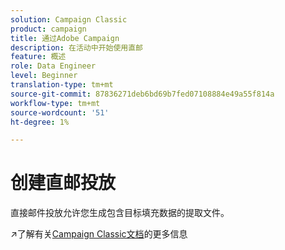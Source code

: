 ```yaml
---
solution: Campaign Classic
product: campaign
title: 通过Adobe Campaign
description: 在活动中开始使用直邮
feature: 概述
role: Data Engineer
level: Beginner
translation-type: tm+mt
source-git-commit: 87836271deb6bd69b7fed07108884e49a55f814a
workflow-type: tm+mt
source-wordcount: '51'
ht-degree: 1%

---
```


# 创建直邮投放

直接邮件投放允许您生成包含目标填充数据的提取文件。

:arrow_upper_right:了解有关[Campaign Classic文档](https://experienceleague.adobe.com/docs/campaign-classic/using/sending-messages/sending-direct-mail/about-direct-mail-channel.html)的更多信息

